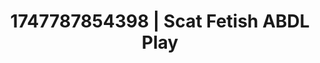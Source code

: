---
categories:
- Intimate reveal
- Choking kink
- Sensual touch
- Pleasure mapping
- Butt plug play
image: /assets/images/1747787854398.jpg
layout: post
seo:
  description: Featured content with sensual ABDL Play, Scat Fetish. HD images available.
  keywords: ABDL Play, Scat Fetish
  og_image: /assets/images/1747787854398.jpg
  schema_type: VisualArtwork
tags:
- ABDL Play
- Scat Fetish
- '#1747787854398'
title: 1747787854398 | Scat Fetish ABDL Play
---